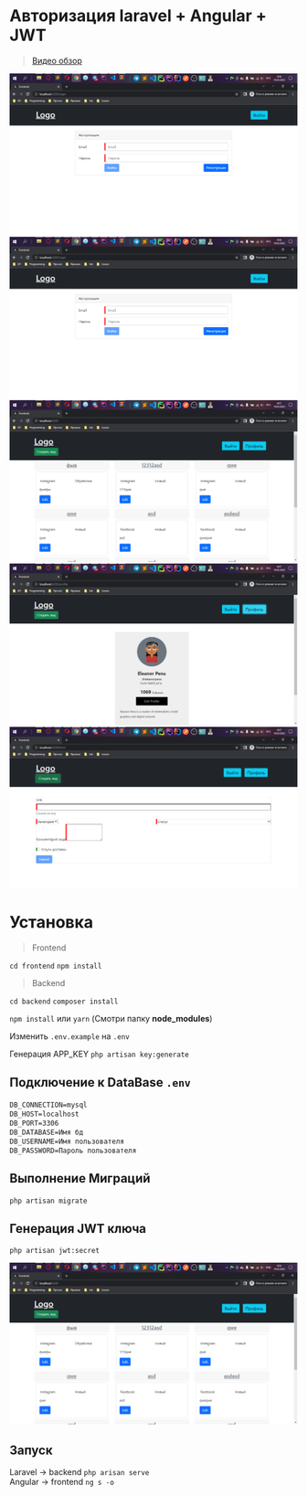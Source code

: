 # Авторизация laravel + Angular + JWT

> <a href="https://youtu.be/TK9dFTmKJRE">Видео обзор</a> <br/>

![img_5.png](info/img_5.png)
![img_1.png](info/img_1.png)
![img_6.png](info/img_6.png)
![img_7.png](info/img_7.png)
![img_8.png](info/img_8.png)

# Установка

> Frontend 

`cd frontend` `npm install`

> Backend

`cd backend` `composer install` 

`npm install` или `yarn` (Смотри папку **node_modules**)

Изменить `.env.example` на `.env`

Генерация APP_KEY
`php artisan key:generate`


## Подключение к DataBase `.env`
```
DB_CONNECTION=mysql
DB_HOST=localhost
DB_PORT=3306
DB_DATABASE=Имя бд
DB_USERNAME=Имя пользователя 
DB_PASSWORD=Пароль пользователя
```

## Выполнение Миграций
```
php artisan migrate
```

## Генерация JWT ключа
```
php artisan jwt:secret
```

![img_3.png](info/img_3.png)

## Запуск
Laravel -> backend `php arisan serve` <br>
Angular -> frontend `ng s -o` <br>



